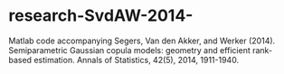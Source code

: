 # research-SvdAW-2014-
Matlab code accompanying Segers, Van den Akker, and Werker (2014). Semiparametric Gaussian copula models: geometry and efficient rank-based estimation. Annals of Statistics, 42(5), 2014, 1911-1940.
